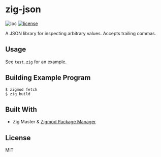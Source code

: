 # zig-json
![loc](https://sloc.xyz/github/nektro/zig-json)
[![license](https://img.shields.io/github/license/nektro/zig-json.svg)](https://github.com/nektro/zig-json/blob/master/LICENSE)

A JSON library for inspecting arbitrary values. Accepts trailing commas.

## Usage

See `test.zig` for an example.

## Building Example Program

```
$ zigmod fetch
$ zig build
```

## Built With

- Zig Master & [Zigmod Package Manager](https://github.com/nektro/zigmod)

## License
MIT
